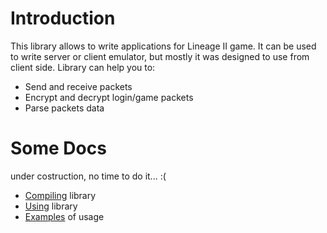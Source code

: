 # Introduction #
This library allows to write applications for Lineage II game. It can be used to write server or client emulator, but mostly it was designed to use from client side.
Library can help you to:
  * Send and receive packets
  * Encrypt and decrypt login/game packets
  * Parse packets data

# Some Docs #
under costruction, no time to do it... :(
  * [Compiling](http://code.google.com/p/l2packets/wiki/Compiling) library
  * [Using](http://code.google.com/p/l2packets/wiki/Using) library
  * [Examples](http://code.google.com/p/l2packets/wiki/UsageExamples) of usage